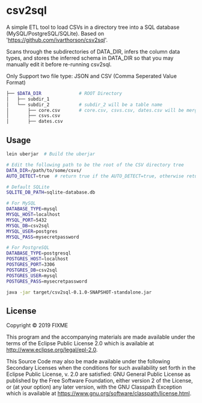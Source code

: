 # csv2sql

A simple ETL tool to load CSVs in a directory tree into a SQL database (MySQL/PostgreSQL/SQLite). Based on 'https://github.com/ivarthorson/csv2sql'.

Scans through the subdirectories of DATA_DIR, infers the column data types,
and stores the inferred schema in DATA_DIR so that you may manually edit it
before re-running csv2sql.

Only Support two file type: JSON and CSV (Comma Seperated Value Format)

```bash
├── $DATA_DIR              # ROOT Directory
│   ├── subdir_1
│   └── subdir_2           # subdir_2 will be a table name
│       ├── core.csv       # core.csv, csvs.csv, dates.csv will be merged into one table.
│       ├── csvs.csv
│       ├── dates.csv
```


## Usage

```bash
lein uberjar  # Build the uberjar

# Edit the following path to be the root of the CSV directory tree
DATA_DIR=/path/to/some/csvs/
AUTO_DETECT=true  # return true if the AUTO_DETECT=true, otherwise return false

# Default SQLite
SQLITE_DB_PATH=sqlite-database.db

# For MySQL
DATABASE_TYPE=mysql
MYSQL_HOST=localhost
MYSQL_PORT=5432
MYSQL_DB=csv2sql
MYSQL_USER=postgres
MYSQL_PASS=mysecretpassword

# For PostgreSQL
DATABASE_TYPE=postgresql
POSTGRES_HOST=localhost
POSTGRES_PORT=3306
POSTGRES_DB=csv2sql
POSTGRES_USER=mysql
POSTGRES_PASS=mysecretpassword

java -jar target/csv2sql-0.1.0-SNAPSHOT-standalone.jar
```


## License

Copyright © 2019 FIXME

This program and the accompanying materials are made available under the
terms of the Eclipse Public License 2.0 which is available at
http://www.eclipse.org/legal/epl-2.0.

This Source Code may also be made available under the following Secondary
Licenses when the conditions for such availability set forth in the Eclipse
Public License, v. 2.0 are satisfied: GNU General Public License as published by
the Free Software Foundation, either version 2 of the License, or (at your
option) any later version, with the GNU Classpath Exception which is available
at https://www.gnu.org/software/classpath/license.html.

